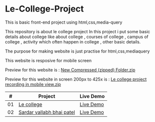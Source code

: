 # Le-College-Project

This is basic front-end project using html,css,media-query

This repository is about le college project 
In this project i put some basic details about college like about college , courses of college , campus of college , activity which often happen in college , other basic details.

The purpose for making website is just practise for html,css,mediaquery

This website is resposive for mobile screen

Preview for this website is :
[New Compressed (zipped) Folder.zip](https://github.com/vashukhanpara/Le-College-Project/files/11273204/New.Compressed.zipped.Folder.zip)

Preview for this website in screen 200px to 425x is : 
[Le college project recording in mobile view.zip](https://github.com/vashukhanpara/Le-College-Project/files/11273272/Le.college.project.recording.in.mobile.view.zip)





|  #  | Project | Live Demo 
| --- | ------------------------------------------------ | -------------------- 
| 01  | [Le college](https://github.com/vashukhanpara/Front-end-project/blob/bc890e40fe5a28f87084eeb7f736d46872fe9941/le%20college.html)| [Live Demo](https://3d-social-media-icons.netlify.app/)
| 02  | [Sardar vallabh bhai patel](https://github.com/smthari/Frontend-Projects/tree/master/Animated%20profile%20card)| [Live Demo](https://profile-card-animation.netlify.app/)

